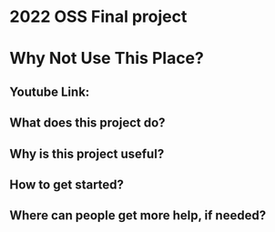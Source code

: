 # 2022 OSS Final project
# Why Not Use This Place?
## Youtube Link: 


## What does this project do?
## Why is this project useful?

## How to get started?


## Where can people get more help, if needed?
